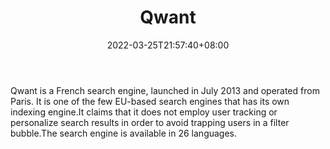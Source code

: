 ﻿---
weight: 
title: "Qwant"
description: "Qwant is a French search engine, launched in July 2013 and operated from Paris. It is one of the few EU-based search engines that has its own indexing engine.It claims that it does not employ user tracking or personalize search results in order to avoid trapping users in a filter bubble.The search engine is available in 26 languages."
date: 2022-03-25T21:57:40+08:00
lastmod: 2022-03-25T16:45:40+08:00
draft: false
authors: ["Metabd"]
featuredImage: "33.png"
link: "https://www.qwant.com/"
tags: ["Qwant","ÔªËÑË÷"]
categories: ["navigation"]
navigation: ["ÔªËÑË÷"]
lightgallery: true
toc: true
pinned: false
recommend: false
recommend1: false
---
Qwant is a French search engine, launched in July 2013 and operated from Paris. It is one of the few EU-based search engines that has its own indexing engine.It claims that it does not employ user tracking or personalize search results in order to avoid trapping users in a filter bubble.The search engine is available in 26 languages.
